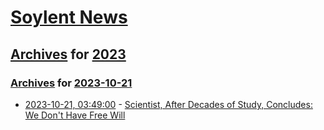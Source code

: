 # [Soylent News](../../../README.md)

## [Archives](../../index.md) for [2023](../index.md)

### [Archives](../../index.md) for [2023-10-21](index.md)

* [2023-10-21, 03:49:00](https://soylentnews.org/article.pl?sid=23/10/20/0351254&from=rss) - [Scientist, After Decades of Study, Concludes: We Don't Have Free Will](https://soylentnews.org/article.pl?sid=23/10/20/0351254&from=rss)
